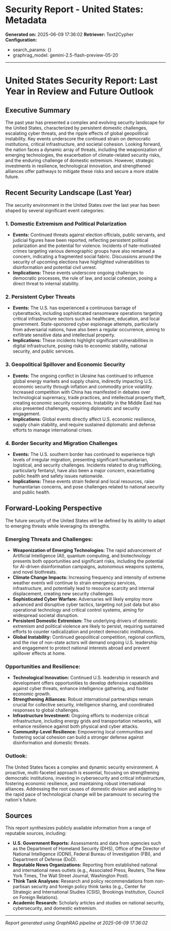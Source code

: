 # Security Report - United States: Metadata

**Generated on:** 2025-06-09 17:36:02
**Retriever:** Text2Cypher
**Configuration:**
- search_params: {}
- graphrag_model: gemini-2.5-flash-preview-05-20

---

# United States Security Report: Last Year in Review and Future Outlook

## Executive Summary

The past year has presented a complex and evolving security landscape for the United States, characterized by persistent domestic challenges, escalating cyber threats, and the ripple effects of global geopolitical instability. Key events underscore the continued strain on democratic institutions, critical infrastructure, and societal cohesion. Looking forward, the nation faces a dynamic array of threats, including the weaponization of emerging technologies, the exacerbation of climate-related security risks, and the enduring challenge of domestic extremism. However, strategic investments in resilience, technological innovation, and strengthened alliances offer pathways to mitigate these risks and secure a more stable future.

## Recent Security Landscape (Last Year)

The security environment in the United States over the last year has been shaped by several significant event categories:

### 1. Domestic Extremism and Political Polarization

*   **Events:** Continued threats against election officials, public servants, and judicial figures have been reported, reflecting persistent political polarization and the potential for violence. Incidents of hate-motivated crimes targeting various demographic groups have also remained a concern, indicating a fragmented social fabric. Discussions around the security of upcoming elections have highlighted vulnerabilities to disinformation and potential civil unrest.
*   **Implications:** These events underscore ongoing challenges to democratic processes, the rule of law, and social cohesion, posing a direct threat to internal stability.

### 2. Persistent Cyber Threats

*   **Events:** The U.S. has experienced a continuous barrage of cyberattacks, including sophisticated ransomware operations targeting critical infrastructure sectors such as healthcare, education, and local government. State-sponsored cyber espionage attempts, particularly from adversarial nations, have also been a regular occurrence, aiming to exfiltrate sensitive data and intellectual property.
*   **Implications:** These incidents highlight significant vulnerabilities in digital infrastructure, posing risks to economic stability, national security, and public services.

### 3. Geopolitical Spillover and Economic Security

*   **Events:** The ongoing conflict in Ukraine has continued to influence global energy markets and supply chains, indirectly impacting U.S. economic security through inflation and commodity price volatility. Increased competition with China has manifested in debates over technological supremacy, trade practices, and intellectual property theft, creating economic security concerns. Instability in the Middle East has also presented challenges, requiring diplomatic and security engagement.
*   **Implications:** Global events directly affect U.S. economic resilience, supply chain stability, and require sustained diplomatic and defense efforts to manage international crises.

### 4. Border Security and Migration Challenges

*   **Events:** The U.S. southern border has continued to experience high levels of irregular migration, presenting significant humanitarian, logistical, and security challenges. Incidents related to drug trafficking, particularly fentanyl, have also been a major concern, exacerbating public health and safety issues nationwide.
*   **Implications:** These events strain federal and local resources, raise humanitarian concerns, and pose challenges related to national security and public health.

## Forward-Looking Perspective

The future security of the United States will be defined by its ability to adapt to emerging threats while leveraging its strengths.

### Emerging Threats and Challenges:

*   **Weaponization of Emerging Technologies:** The rapid advancement of Artificial Intelligence (AI), quantum computing, and biotechnology presents both opportunities and significant risks, including the potential for AI-driven disinformation campaigns, autonomous weapons systems, and novel biothreats.
*   **Climate Change Impacts:** Increasing frequency and intensity of extreme weather events will continue to strain emergency services, infrastructure, and potentially lead to resource scarcity and internal displacement, creating new security challenges.
*   **Sophisticated Cyber Warfare:** Adversaries will likely employ more advanced and disruptive cyber tactics, targeting not just data but also operational technology and critical control systems, aiming for widespread societal disruption.
*   **Persistent Domestic Extremism:** The underlying drivers of domestic extremism and political violence are likely to persist, requiring sustained efforts to counter radicalization and protect democratic institutions.
*   **Global Instability:** Continued geopolitical competition, regional conflicts, and the rise of non-state actors will demand ongoing U.S. leadership and engagement to protect national interests abroad and prevent spillover effects at home.

### Opportunities and Resilience:

*   **Technological Innovation:** Continued U.S. leadership in research and development offers opportunities to develop defensive capabilities against cyber threats, enhance intelligence gathering, and foster economic growth.
*   **Strengthening Alliances:** Robust international partnerships remain crucial for collective security, intelligence sharing, and coordinated responses to global challenges.
*   **Infrastructure Investment:** Ongoing efforts to modernize critical infrastructure, including energy grids and transportation networks, will enhance resilience against both physical and cyber attacks.
*   **Community-Level Resilience:** Empowering local communities and fostering social cohesion can build a stronger defense against disinformation and domestic threats.

### Outlook:

The United States faces a complex and dynamic security environment. A proactive, multi-faceted approach is essential, focusing on strengthening democratic institutions, investing in cybersecurity and critical infrastructure, fostering economic resilience, and maintaining robust international alliances. Addressing the root causes of domestic division and adapting to the rapid pace of technological change will be paramount to securing the nation's future.

## Sources

This report synthesizes publicly available information from a range of reputable sources, including:

*   **U.S. Government Reports:** Assessments and data from agencies such as the Department of Homeland Security (DHS), Office of the Director of National Intelligence (ODNI), Federal Bureau of Investigation (FBI), and Department of Defense (DoD).
*   **Reputable News Organizations:** Reporting from established national and international news outlets (e.g., Associated Press, Reuters, The New York Times, The Wall Street Journal, Washington Post).
*   **Think Tank Analyses:** Research and policy recommendations from non-partisan security and foreign policy think tanks (e.g., Center for Strategic and International Studies (CSIS), Brookings Institution, Council on Foreign Relations).
*   **Academic Research:** Scholarly articles and studies on national security, cybersecurity, and domestic extremism.

---

*Report generated using GraphRAG pipeline at 2025-06-09 17:36:02*